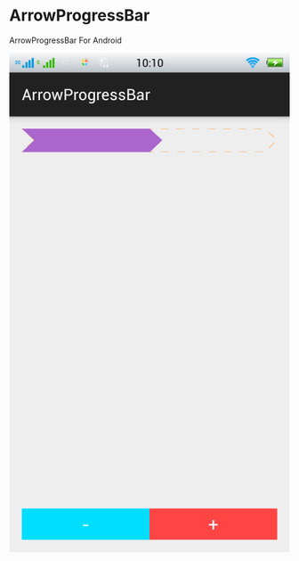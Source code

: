 # ArrowProgressBar
ArrowProgressBar For Android

![image](https://github.com/weity/ArrowProgressBar/raw/master/screenshots/ArrowProgressBar.png)
